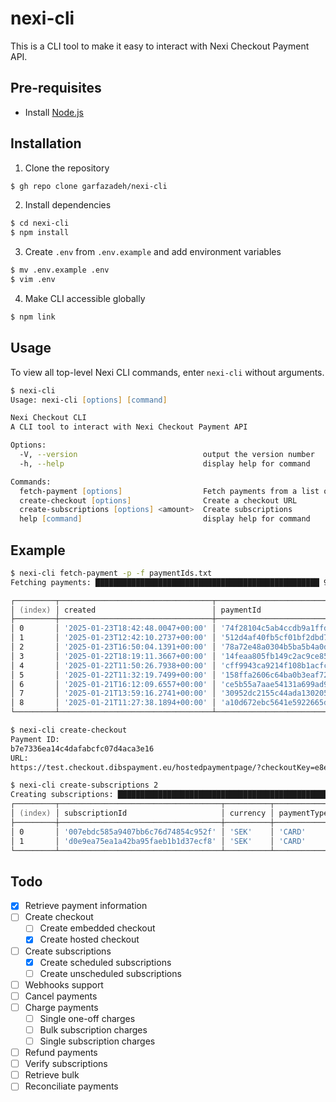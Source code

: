 # nexi-cli

This is a CLI tool to make it easy to interact with Nexi Checkout Payment API.

## Pre-requisites

-   Install [Node.js](https://nodejs.org/en/)

## Installation

1.  Clone the repository

```zsh
$ gh repo clone garfazadeh/nexi-cli
```

2.  Install dependencies

```zsh
$ cd nexi-cli
$ npm install
```

3.  Create `.env` from `.env.example` and add environment variables

```zsh
$ mv .env.example .env
$ vim .env
```

4.  Make CLI accessible globally

```zsh
$ npm link
```

 <!-- USAGE EXAMPLES -->

## Usage

To view all top-level Nexi CLI commands, enter `nexi-cli` without arguments.

```zsh
$ nexi-cli
Usage: nexi-cli [options] [command]

Nexi Checkout CLI
A CLI tool to interact with Nexi Checkout Payment API

Options:
  -V, --version                            output the version number
  -h, --help                               display help for command

Commands:
  fetch-payment [options]                  Fetch payments from a list of payment ID
  create-checkout [options]                Create a checkout URL
  create-subscriptions [options] <amount>  Create subscriptions
  help [command]                           display help for command
```

## Example

```zsh
$ nexi-cli fetch-payment -p -f paymentIds.txt
Fetching payments: ██████████████████████████████████████████████████ 9/9

┌─────────┬──────────────────────────────────┬────────────────────────────────────┬─────────────┬──────────┬─────────────┬───────────────┬────────────────┬───────────────┬────────────────┬─────────────────┐
│ (index) │ created                          │ paymentId                          │ reference   │ currency │ paymentType │ paymentMethod │ reservedAmount │ chargedAmount │ refundedAmount │ cancelledAmount │
├─────────┼──────────────────────────────────┼────────────────────────────────────┼─────────────┼──────────┼─────────────┼───────────────┼────────────────┼───────────────┼────────────────┼─────────────────┤
│ 0       │ '2025-01-23T18:42:48.0047+00:00' │ '74f28104c5ab4ccdb9a1ffde4c331e00' │ '0bca3463'  │ 'SEK'    │ ''          │ ''            │ ''             │ ''            │ ''             │ ''              │
│ 1       │ '2025-01-23T12:42:10.2737+00:00' │ '512d4af40fb5cf01bf2dbd7537c4cdc4' │ '30fc915f'  │ 'SEK'    │ ''          │ ''            │ ''             │ ''            │ ''             │ ''              │
│ 2       │ '2025-01-23T16:50:04.1391+00:00' │ '78a72e48a0304b5ba5b4a0dcbdcc7daa' │ '02d378b8'  │ 'SEK'    │ 'CARD'      │ 'Visa'        │ '10232.50'     │ '10232.50'    │ ''             │ ''              │
│ 3       │ '2025-01-22T18:19:11.3667+00:00' │ '14feaa805fb149c2ac9ce8574d91d25e' │ 'c55dc754'  │ 'SEK'    │ 'CARD'      │ 'MasterCard'  │ '122.50'       │ '122.50'      │ ''             │ ''              │
│ 4       │ '2025-01-22T11:50:26.7938+00:00' │ 'cff9943ca9214f108b1acfc3f1e0f17d' │ 'b25751c4'  │ 'SEK'    │ ''          │ ''            │ ''             │ ''            │ ''             │ ''              │
│ 5       │ '2025-01-22T11:32:19.7499+00:00' │ '158ffa2606c64ba0b3eaf721eec7388a' │ 'baf2523c'  │ 'SEK'    │ 'A2A'       │ 'Swish'       │ ''             │ '283.50'      │ ''             │ ''              │
│ 6       │ '2025-01-21T16:12:09.6557+00:00' │ 'ce5b55a7aae54131a699ad93e91c287c' │ 'f64abb81'  │ 'SEK'    │ 'CARD'      │ 'MasterCard'  │ '385.50'       │ '385.50'      │ ''             │ ''              │
│ 7       │ '2025-01-21T13:59:16.2741+00:00' │ '30952dc2155c44ada1302052410a8f75' │ '216c46c0'  │ 'SEK'    │ 'A2A'       │ 'Swish'       │ ''             │ '419.50'      │ ''             │ ''              │
│ 8       │ '2025-01-21T11:27:38.1894+00:00' │ 'a10d672ebc5641e5922665d5c7ece61d' │ 'c7f030bc'  │ 'SEK'    │ ''          │ ''            │ ''             │ ''            │ ''             │ ''              │
└─────────┴──────────────────────────────────┴────────────────────────────────────┴─────────────┴──────────┴─────────────┴───────────────┴────────────────┴───────────────┴────────────────┴─────────────────┘
```

```zsh
$ nexi-cli create-checkout
Payment ID:
b7e7336ea14c4dafabcfc07d4aca3e16
URL:
https://test.checkout.dibspayment.eu/hostedpaymentpage/?checkoutKey=e8ec1ad7898343caa92126b7691224cc&pid=b7e7336ea14c4dafabcfc07d4aca3e16
```

```zsh
$ nexi-cli create-subscriptions 2
Creating subscriptions: ██████████████████████████████████████████████████ 2/2
┌─────────┬────────────────────────────────────┬──────────┬─────────────┬───────────────┬────────────────────┬────────────┐
│ (index) │ subscriptionId                     │ currency │ paymentType │ paymentMethod │ maskedPan          │ expiryDate │
├─────────┼────────────────────────────────────┼──────────┼─────────────┼───────────────┼────────────────────┼────────────┤
│ 0       │ '007ebdc585a9407bb6c76d74854c952f' │ 'SEK'    │ 'CARD'      │ 'Visa'        │ '49250000****0061' │ '0528'     │
│ 1       │ 'd0e9ea75ea1a42ba95faeb1b1d37ecf8' │ 'SEK'    │ 'CARD'      │ 'Visa'        │ '49250000****0079' │ '1127'     │
└─────────┴────────────────────────────────────┴──────────┴─────────────┴───────────────┴────────────────────┴────────────┘
```

## Todo

-   [x] Retrieve payment information
-   [ ] Create checkout
    -   [ ] Create embedded checkout
    -   [x] Create hosted checkout
-   [ ] Create subscriptions
    -   [x] Create scheduled subscriptions
    -   [ ] Create unscheduled subscriptions
-   [ ] Webhooks support
-   [ ] Cancel payments
-   [ ] Charge payments
    -   [ ] Single one-off charges
    -   [ ] Bulk subscription charges
    -   [ ] Single subscription charges
-   [ ] Refund payments
-   [ ] Verify subscriptions
-   [ ] Retrieve bulk
-   [ ] Reconciliate payments
